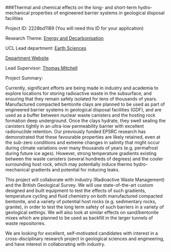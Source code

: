 ###Thermal and chemical effects on the long- and short-term hydro-mechanical properties of engineered barrier systems in geological disposal facilities

Project ID: 2228bd1189
(You will need this ID for your application)

Research Theme: [Energy and Decarbonisation](../themes/energy-and-decarbonisation.md)

UCL Lead department: [Earth Sciences](../departments/earth-sciences.md)

[Department Website](https://www.ucl.ac.uk/earth-sciences)

Lead Supervisor: [Thomas Mitchell](https://iris.ucl.ac.uk/iris/browse/profile?upi=TMITC07)

Project Summary:

Currently, significant efforts are being made in industry and academia to explore locations for storing radioactive waste in the subsurface, and ensuring that they remain safely isolated for tens of thousands of years. Manufactured compacted bentonite clays are planned to be used as part of engineered barrier systems in geological disposal facilities (GDF), and are used as a buffer between nuclear waste canisters and the hosting rock formation deep underground. Once the clays hydrate, they swell sealing the canisters tightly in an ultra-low permeability barrier with excellent radionuclide retention. Our previously funded EPSRC research has demonstrated that these favourable properties are likely retained, even at the sub-zero conditions and extreme changes in salinity that might occur during climate variations over many thousands of years (e.g. permafrost during future ice ages). However, strong temperature gradients existing between the waste canisters (several hundreds of degrees) and the cooler surrounding host rock, which may potentially induce thermo hydro-mechanical gradients and potential for inducing leaks.
 
 This project will collaborate with industry (Radioactive Waste Management) and the British Geological Survey. We will use state-of-the-art custom designed and built equipment to test the effects of such gradients, temperature cycling and fluid chemistry on both manufactured compacted bentonite, and a variety of potential host rocks (e.g. sedimentary rocks, granite), in order to test the long term safety of such barriers in a variety of geological settings. We will also look at similar effects on sand/bentonite mixes which are planned to be used as backfill in the larger tunnels of waste repositories.
 
 We are looking for excellent, self-motivated candidates with interest in a cross-disciplinary research project in geological sciences and engineering, and have interest in collaborating with industry.
